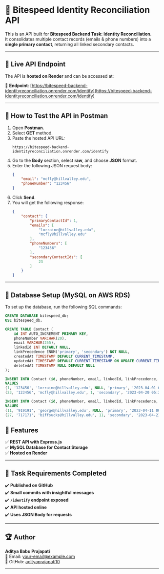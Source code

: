 # 🧪 Bitespeed Identity Reconciliation API

This is an API built for **Bitespeed Backend Task: Identity Reconciliation**.  
It consolidates multiple contact records (emails & phone numbers) into a **single primary contact**, returning all linked secondary contacts.

---

## 🚀 Live API Endpoint

The API is **hosted on Render** and can be accessed at:

🔗 **Endpoint**: [https://bitespeed-backend-identityreconciliation.onrender.com/identify](https://bitespeed-backend-identityreconciliation.onrender.com/identify)

---

## 📌 How to Test the API in Postman

1. Open **Postman**.
2. Select **GET** method.
3. Paste the hosted API URL:  
   ```
   https://bitespeed-backend-identityreconciliation.onrender.com/identify
   ```
4. Go to the **Body** section, select **raw**, and choose **JSON** format.
5. Enter the following JSON request body:
   ```json
   {
       "email": "mcfly@hillvalley.edu",
       "phoneNumber": "123456"
   }
   ```
6. Click **Send**.
7. You will get the following response:
   ```json
   {
       "contact": {
           "primaryContactId": 1,
           "emails": [
               "lorraine@hillvalley.edu",
               "mcfly@hillvalley.edu"
           ],
           "phoneNumbers": [
               "123456"
           ],
           "secondaryContactIds": [
               23
           ]
       }
   }
   ```

---

## 📂 **Database Setup (MySQL on AWS RDS)**

To set up the database, run the following SQL commands:

```sql
CREATE DATABASE bitespeed_db;
USE bitespeed_db;

CREATE TABLE Contact (
    id INT AUTO_INCREMENT PRIMARY KEY,
    phoneNumber VARCHAR(20),
    email VARCHAR(255),
    linkedId INT DEFAULT NULL,  
    linkPrecedence ENUM('primary', 'secondary') NOT NULL,
    createdAt TIMESTAMP DEFAULT CURRENT_TIMESTAMP,
    updatedAt TIMESTAMP DEFAULT CURRENT_TIMESTAMP ON UPDATE CURRENT_TIMESTAMP,
    deletedAt TIMESTAMP NULL DEFAULT NULL
);

INSERT INTO Contact (id, phoneNumber, email, linkedId, linkPrecedence, createdAt, updatedAt, deletedAt)
VALUES
(1, '123456', 'lorraine@hillvalley.edu', NULL, 'primary', '2023-04-01 00:00:00.374', '2023-04-01 00:00:00.374', NULL),
(23, '123456', 'mcfly@hillvalley.edu', 1, 'secondary', '2023-04-20 05:30:00.11', '2023-04-20 05:30:00.11', NULL);

INSERT INTO Contact (id, phoneNumber, email, linkedId, linkPrecedence, createdAt, updatedAt, deletedAt)
VALUES
(11, '919191', 'george@hillvalley.edu', NULL, 'primary', '2023-04-11 00:00:00.374', '2023-04-11 00:00:00.374', NULL),
(27, '717171', 'biffsucks@hillvalley.edu', 11, 'secondary', '2023-04-21 05:30:00.11', '2023-04-28 06:40:00.23', NULL);
```

## 🌟 **Features**
✅ **REST API with Express.js**  
✅ **MySQL Database for Contact Storage**  
✅ **Hosted on Render**  

---

## 📝 **Task Requirements Completed**
✔️ **Published on GitHub**  
✔️ **Small commits with insightful messages**  
✔️ **`/identify` endpoint exposed**  
✔️ **API hosted online**  
✔️ **Uses JSON Body for requests**

---

## 🏆 **Author**
**Aditya Babu Prajapati**  
📧 Email: [your-email@example.com](mailto:your-email@example.com)  
🔗 GitHub: [adityaprajapati10](https://github.com/adityaprajapati10)  

---
